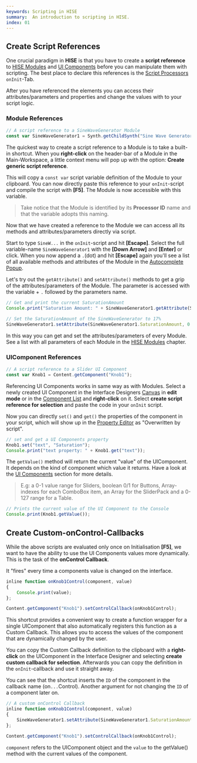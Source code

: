 ```yaml
---
keywords: Scripting in HISE
summary:  An introduction to scripting in HISE.
index: 01
---
```



## Create Script References

One crucial paradigm in **HISE** is that you have to create a **script reference** to [HISE Modules](/hise-modules) and [UI Components](/ui-components) before you can manipulate them with scripting. The best place to declare this references is the [Script Processors](/hise-modules/midi-processors/list/scriptprocessor) `onInit`-Tab.

After you have referenced the elements you can access their attributes/parameters and properties and change the values with to your script logic.  

### Module References

```javascript
// A script reference to a SineWaveGenerator Module 
const var SineWaveGenerator1 = Synth.getChildSynth("Sine Wave Generator1");
```

The quickest way to create a script reference to a Module is to take a built-in shortcut. When you **right-click** on the header-bar of a Module in the Main-Workspace, a little context menu will pop up with the option: **Create generic script reference**. 

This will copy a `const var` script variable definition of the Module to your clipboard. You can now directly paste this reference to your `onInit`-script and compile the script with **[F5]**. The Module is now accessible with this variable.

>Take notice that the Module is identified by its **Processor ID** name and that the variable adopts this naming.

Now that we have created a reference to the Module we can access all its methods and attributes/parameters directly via script. 

Start to type `SineW...` in the `onInit`-script and hit **[Escape]**. Select the full variable-name `SineWaveGenerator1` with the **[Down Arrow]** and **[Enter]** or click. When you now append a `.`(dot) and hit **[Escape]** again you'll see a list of all available methods and attributes of the Module in the [Autocomplete Popup](/working-with-hise/workspaces/scripting-workspace/code-editor#autocomplete-popup-[esc]).

Let's try out the `getAttribute()` and `setAttribute()` methods to get a grip of the attributes/parameters of the Module. The parameter is accessed with the variable + `.` followed by the parameters name. 

```javascript
// Get and print the current SaturationAmount
Console.print("Saturation Amount: " + SineWaveGenerator1.getAttribute(SineWaveGenerator1.SaturationAmount));

// Set the SaturationAmount of the SineWaveGenerator to 17%
SineWaveGenerator1.setAttribute(SineWaveGenerator1.SaturationAmount, 0.17);
```

In this way you can get and set the attributes/parameters of every Module. See a list with all parameters of each Module in the [HISE Modules](/hise-modules) chapter. 



### UIComponent References


```javascript
// A script reference to a Slider UI Component
const var Knob1 = Content.getComponent("Knob1");
```

Referencing UI Components works in same way as with Modules. Select a newly created UI Component in the Interface Designers [Canvas](/working-with-hise/workspaces/scripting-workspace/canvas#canvas) in **edit mode** or in the [Component List](/working-with-hise/workspaces/scripting-workspace/canvas#component-list) and **right-click** on it. Select **create script reference for selection** and paste the code in your `onInit` script.  

Now you can directly `set()` and `get()` the properties of the component in your script, which will show up in the [Property Editor](/working-with-hise/workspaces/scripting-workspace/canvas#property-editor) as "Overwritten by script". 

```javascript
// set and get a UI Components property
Knob1.set("text", "Saturation");
Console.print("text property: " + Knob1.get("text"));
```

The `getValue()` method will return the current "value" of the UIComponent. It depends on the kind of component which value it returns. Have a look at the [UI Components](/ui-components) section for more details.

> E.g: a 0-1 value range for Sliders, boolean 0/1 for Buttons, Array-indexes for each ComboBox item, an Array for the SliderPack and a 0-127 range for a Table.

```javascript
// Prints the current value of the UI Component to the Console
Console.print(Knob1.getValue());
```

## Create Custom-onControl-Callbacks

While the above scripts are evaluated only once on Initialisation **[F5]**, we want to have the ability to use the UI Components values more dynamically. This is the task of the **onControl Callback**.

It "fires" every time a components value is changed on the interface.

```javascript
inline function onKnob1Control(component, value)
{
	Console.print(value);
};

Content.getComponent("Knob1").setControlCallback(onKnob1Control);
```

This shortcut provides a convenient way to create a function wrapper for a single UIComponent that also automatically registers this function as a Custom Callback. This allows you to access the values of the component that are dynamically changed by the user. 

You can copy the Custom Callback definition to the clipboard with a **right-click** on the UIComponent in the Interface Designer and selecting **create custom callback for selection**. Afterwards you can copy the definition in the `onInit`-callback and use it straight away. 

You can see that the shortcut inserts the `ID` of the component in the callback name (on`...`Control). Another argument for not changing the `ID` of a component later on.  

```javascript
// A custom onControl Callback
inline function onKnob1Control(component, value)
{
    SineWaveGenerator1.setAttribute(SineWaveGenerator1.SaturationAmount, value);
};

Content.getComponent("Knob1").setControlCallback(onKnob1Control);

```

`component` refers to the UIComponent object and the `value` to the getValue() method with the current values of the component.


